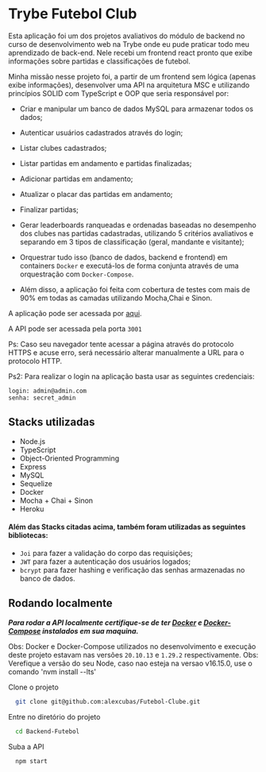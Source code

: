 # Trybe Futebol Club

Esta aplicação foi um dos projetos avaliativos do módulo de backend no curso de desenvolvimento web na Trybe onde eu pude praticar todo meu aprendizado de back-end. Nele recebi um frontend react pronto que exibe informações sobre partidas e classificações de futebol.

Minha missão nesse projeto foi, a partir de um frontend sem lógica (apenas exibe informações), desenvolver uma API na arquitetura MSC e utilizando princípios SOLID com TypeScript e OOP que seria responsável por:

- Criar e manipular um banco de dados MySQL para armazenar todos os dados;
- Autenticar usuários cadastrados através do login;
- Listar clubes cadastrados;
- Listar partidas em andamento e partidas finalizadas;
- Adicionar partidas em andamento;
- Atualizar o placar das partidas em andamento;
- Finalizar partidas;
- Gerar leaderboards ranqueadas e ordenadas baseadas no desempenho dos clubes nas partidas cadastradas, utilizando 5 critérios avaliativos e separando em 3 tipos de classificação (geral, mandante e visitante);
- Orquestrar tudo isso (banco de dados, backend e frontend) em containers `Docker` e executá-los de forma conjunta através de uma orquestração com `Docker-Compose`.

- Além disso, a aplicação foi feita com cobertura de testes com mais de 90% em todas as camadas utilizando Mocha,Chai e Sinon.

A aplicação pode ser acessada por [aqui](https://front-end-futebol-club.herokuapp.com/).

A API pode ser acessada pela porta `3001`

Ps: Caso seu navegador tente acessar a página através do protocolo HTTPS e acuse erro, será necessário alterar manualmente a URL para o protocolo HTTP.

Ps2: Para realizar o login na aplicação basta usar as seguintes credenciais:

    login: admin@admin.com
    senha: secret_admin 

## Stacks utilizadas

- Node.js
- TypeScript
- Object-Oriented Programming
- Express
- MySQL
- Sequelize
- Docker
- Mocha + Chai + Sinon
- Heroku

#### Além das Stacks citadas acima, também foram utilizadas as seguintes bibliotecas:

- `Joi` para fazer a validação do corpo das requisições;
- `JWT` para fazer a autenticação dos usuários logados;
- `bcrypt` para fazer hashing e verificação das senhas armazenadas no banco de dados.

## Rodando localmente

***Para rodar a API localmente certifique-se de ter [Docker](https://docs.docker.com/get-docker/) 
e [Docker-Compose](https://docs.docker.com/compose/install/) instalados em sua maquina.***

Obs: Docker e Docker-Compose utilizados no desenvolvimento e execução deste projeto estavam nas versões `20.10.13` e `1.29.2` respectivamente.
Obs: Verefique a versão do seu Node, caso nao esteja na versao v16.15.0, use o comando 'nvm install --lts'

Clone o projeto

```bash
  git clone git@github.com:alexcubas/Futebol-Clube.git
```

Entre no diretório do projeto

```bash
  cd Backend-Futebol
```

Suba a API

```bash
  npm start
```

